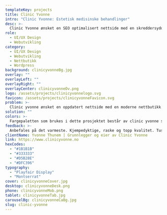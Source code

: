 ```yaml
---
templateKey: projects
title: Clinic Yvonne
intro: "Clinic Yvonne: Estetisk medisinske behandlinger"
desc: >-
  Clinic Yvonne ønsket en SEO optimalisert nettside med en skreddersydd nettbutikk.
role:
  - UI/UX Design
  - Webutvikling
category:
  - UI/UX Design
  - Webutvikling
  - Nettbutikk
  - Wordpress
background: clinicyvonneBg.jpg
overlay: ""
overlayLeft: ""
overlayRight: ""
overlayCenter: clinicyvonneOv.png
logo: /assets/projects/clinicyvonnelogo.svg
favicon: /assets/projects/clinicyvonneFavicon.svg
problem: >-
  Clinic yvonne ønsket en oppdatert nettside med en moderne nettbutikk. Nettbutikken hun hadde var utdatert, lite brukervennlig og ga ikke kunden noe særlig informasjon om produktene.
solution: ""
colors: >-
  Fargepaletten som brukes i dette prosjektet består av clinic yvonne sine ordinære primær farger. det er også lagt inn farger som representerer velvære, skjønnhet og estetikk, noe som er grunnlaget for clinic yvonne.
feedback: >-
  Anbefales på det varmeste. Kjempedyktige, raske og topp kvalitet. Tusen takk for flott arbeid!
clientName: Yvonne Thunem | Grunnlegger og eier av Clinic Yvonne
link: https://www.clinicyvonne.no
hexCodes:
  - "#1B1B1B"
  - "#333333"
  - "#D5B28E"
  - "#DFC396"
typography:
  - "Playfair Display"
  - "Montserrat"
cover: clinicyvonneCover.jpg
desktop: clinicyvonneDesk.png
phone: clinicyvonneMob.png
tablet: clinicyvonneTab.jpg
carouselBg: clinicyvonneCaBg.jpg
slug: clinic-yvonne
---
```

